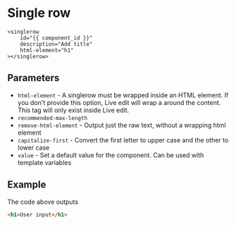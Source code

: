 # Single row

```
<singlerow
	id="{{ component_id }}"
	description="Add title"
	html-element="h1"
></singlerow>
```

## Parameters

* `html-element` - A singlerow must be wrapped inside an HTML element. If you don't provide this option, Live edit will wrap a <span> around the content. This tag will only exist inside Live edit.
* `recommended-max-length`
* `remove-html-element` - Output just the raw text, without a wrapping html element
* `capitalize-first` - Convert the first letter to upper case and the other to lower case
* `value` - Set a default value for the component. Can be used with template variables

## Example

The code above outputs

```html
<h1>User input</h1>
```